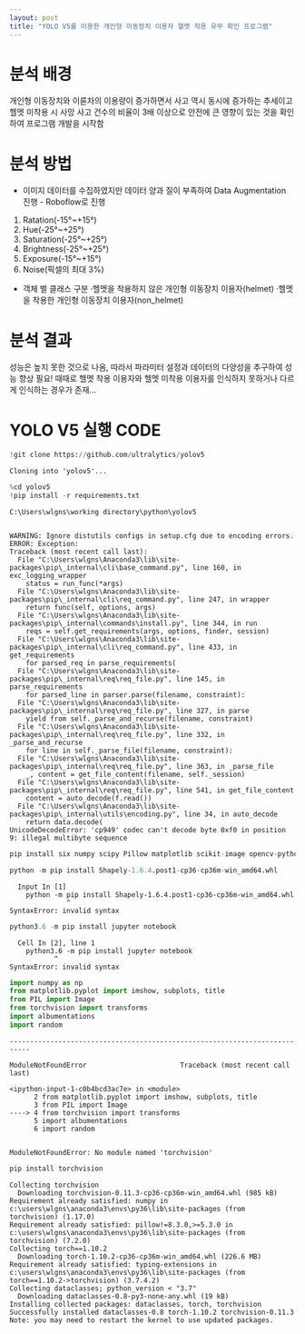 ```yaml
---
layout: post
title: "YOLO V5를 이용한 개인형 이동장치 이용자 헬멧 착용 유무 확인 프로그램"
---
```


# 분석 배경
개인형 이동장치와 이륜차의 이용량이 증가하면서 사고 역시 동시에 증가하는 추세이고 헬멧 미착용 시 사망 사고 건수의 비율이 3배 이상으로
안전에 큰 영향이 있는 것을 확인하여 프로그램 개발을 시작함

# 분석 방법
- 이미지 데이터를 수집하였지만 데이터 양과 질이 부족하여 Data Augmentation 진행 - Roboflow로 진행
1. Ratation(-15°~+15°)
2. Hue(-25°~+25°)
3. Saturation(-25°~+25°)
4. Brightness(-25°~+25°)
5. Exposure(-15°~+15°)
6. Noise(픽셀의 최대 3%)

- 객체 별 클래스 구분
·헬멧을 착용하지 않은 개인형 이동장치 이용자(helmet)
·헬멧을 착용한 개인형 이동장치 이용자(non_helmet)

# 분석 결과
성능은 높지 못한 것으로 나옴, 따라서 파라미터 설정과 데이터의 다양성을 추구하여 성능 향상 필요!
때때로 헬멧 착용 이용자와 헬멧 미착용 이용자를 인식하지 못하거나 다르게 인식하는 경우가 존재...


# YOLO V5 실행 CODE
```python
!git clone https://github.com/ultralytics/yolov5
```

    Cloning into 'yolov5'...
    


```python
%cd yolov5 
!pip install -r requirements.txt
```

    C:\Users\wlgns\working directory\python\yolov5
    

    WARNING: Ignore distutils configs in setup.cfg due to encoding errors.
    ERROR: Exception:
    Traceback (most recent call last):
      File "C:\Users\wlgns\Anaconda3\lib\site-packages\pip\_internal\cli\base_command.py", line 160, in exc_logging_wrapper
        status = run_func(*args)
      File "C:\Users\wlgns\Anaconda3\lib\site-packages\pip\_internal\cli\req_command.py", line 247, in wrapper
        return func(self, options, args)
      File "C:\Users\wlgns\Anaconda3\lib\site-packages\pip\_internal\commands\install.py", line 344, in run
        reqs = self.get_requirements(args, options, finder, session)
      File "C:\Users\wlgns\Anaconda3\lib\site-packages\pip\_internal\cli\req_command.py", line 433, in get_requirements
        for parsed_req in parse_requirements(
      File "C:\Users\wlgns\Anaconda3\lib\site-packages\pip\_internal\req\req_file.py", line 145, in parse_requirements
        for parsed_line in parser.parse(filename, constraint):
      File "C:\Users\wlgns\Anaconda3\lib\site-packages\pip\_internal\req\req_file.py", line 327, in parse
        yield from self._parse_and_recurse(filename, constraint)
      File "C:\Users\wlgns\Anaconda3\lib\site-packages\pip\_internal\req\req_file.py", line 332, in _parse_and_recurse
        for line in self._parse_file(filename, constraint):
      File "C:\Users\wlgns\Anaconda3\lib\site-packages\pip\_internal\req\req_file.py", line 363, in _parse_file
        _, content = get_file_content(filename, self._session)
      File "C:\Users\wlgns\Anaconda3\lib\site-packages\pip\_internal\req\req_file.py", line 541, in get_file_content
        content = auto_decode(f.read())
      File "C:\Users\wlgns\Anaconda3\lib\site-packages\pip\_internal\utils\encoding.py", line 34, in auto_decode
        return data.decode(
    UnicodeDecodeError: 'cp949' codec can't decode byte 0xf0 in position 9: illegal multibyte sequence
    


```python
pip install six numpy scipy Pillow matplotlib scikit-image opencv-python imageio Shapely
```


```python
python -m pip install Shapely-1.6.4.post1-cp36-cp36m-win_amd64.whl
```


      Input In [1]
        python -m pip install Shapely-1.6.4.post1-cp36-cp36m-win_amd64.whl
                  ^
    SyntaxError: invalid syntax
    



```python
python3.6 -m pip install jupyter notebook
```


      Cell In [2], line 1
        python3.6 -m pip install jupyter notebook
               ^
    SyntaxError: invalid syntax
    



```python
import numpy as np
from matplotlib.pyplot import imshow, subplots, title
from PIL import Image
from torchvision import transforms
import albumentations
import random
```


    ---------------------------------------------------------------------------

    ModuleNotFoundError                       Traceback (most recent call last)

    <ipython-input-1-c0b4bcd3ac7e> in <module>
          2 from matplotlib.pyplot import imshow, subplots, title
          3 from PIL import Image
    ----> 4 from torchvision import transforms
          5 import albumentations
          6 import random
    

    ModuleNotFoundError: No module named 'torchvision'



```python
pip install torchvision
```

    Collecting torchvision
      Downloading torchvision-0.11.3-cp36-cp36m-win_amd64.whl (985 kB)
    Requirement already satisfied: numpy in c:\users\wlgns\anaconda3\envs\py36\lib\site-packages (from torchvision) (1.17.0)
    Requirement already satisfied: pillow!=8.3.0,>=5.3.0 in c:\users\wlgns\anaconda3\envs\py36\lib\site-packages (from torchvision) (7.2.0)
    Collecting torch==1.10.2
      Downloading torch-1.10.2-cp36-cp36m-win_amd64.whl (226.6 MB)
    Requirement already satisfied: typing-extensions in c:\users\wlgns\anaconda3\envs\py36\lib\site-packages (from torch==1.10.2->torchvision) (3.7.4.2)
    Collecting dataclasses; python_version < "3.7"
      Downloading dataclasses-0.8-py3-none-any.whl (19 kB)
    Installing collected packages: dataclasses, torch, torchvision
    Successfully installed dataclasses-0.8 torch-1.10.2 torchvision-0.11.3
    Note: you may need to restart the kernel to use updated packages.

